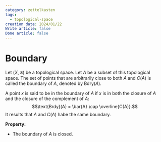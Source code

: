 ```yaml
---
category: zettelkasten
tags:
  - topological-space
creation date: 2024/01/22
Write article: false
Done article: false
---
```

# Boundary

Let $(X, \mathfrak{S})$ be a topological space. Let $A$ be a subset of this topological space.
The set of points that are arbitrarily close to both $A$ and $C(A)$ is called the boundary of $A$, denoted by $\text{Bdry}(A)$.

A point $x$ is said to be in the boundary of $A$ if $x$ is in both the closure of $A$ and the closure of the complement of $A$:
$$\text{Brdy}(A) = \bar{A} \cap \overline{C(A)}.$$
It results that $A$ and $C(A)$ habe the same boundary.

**Property:**
- The boundary of $A$ is closed.


